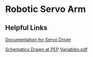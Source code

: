 # Robotic Servo Arm
## **Helpful Links**
[Documentation for Servo Driver](https://learn.adafruit.com/adafruit-16-channel-servo-driver-with-raspberry-pi/using-the-adafruit-library)

[Schematics Drawn at PEP](file:///C:/Users/ospre/Downloads/fs-20231108190449-844.pdf)
[Variables.pdf](https://github.com/GoldenEagle75/Robotic-Servo-Arm/files/13312542/Variables.pdf)
